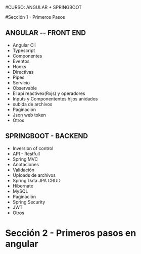 #CURSO: ANGULAR + SPRINGBOOT

#Sección 1 - Primeros Pasos

## ANGULAR -- FRONT END
* Angular Cli
* Typescript
* Componentes
* Eventos
* Hooks
* Directivas
* Pipes
* Servicio
* Observable
* El api reactivex(Rxjs) y operadores
* Inputs y Componententes hijos anidados
*  subida de archivos
* Paginación
* Json web token
* Otros 

## SPRINGBOOT - BACKEND
* Inversion of control
* API - Restfull
* Spring MVC
* Anotaciones
* Validación
* Uploads de archivos
* Spring Data JPA CRUD
* Hibernate
* MySQL
* Paginación
* Spring Security
* JWT
* Otros

# Sección 2 - Primeros pasos en angular

